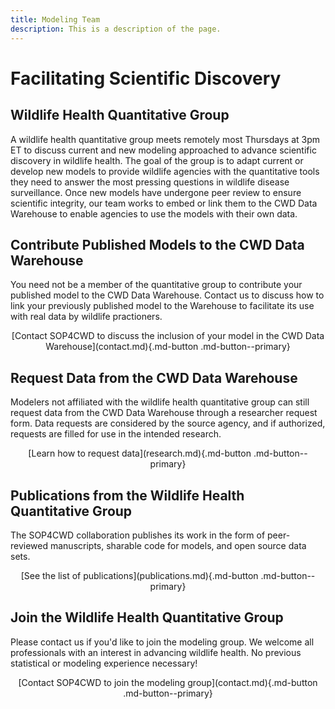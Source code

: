 ```yaml
---
title: Modeling Team
description: This is a description of the page.
---
```


# Facilitating Scientific Discovery


## Wildlife Health Quantitative Group

A wildlife health quantitative group meets remotely most Thursdays at 3pm ET to discuss current and new modeling approached to advance scientific discovery in wildlife health. 
The goal of the group is to adapt current or develop new models to provide wildlife agencies with the quantitative tools they need to answer the most pressing questions in wildlife disease surveillance. 
Once new models have undergone peer review to ensure scientific integrity, our team works to embed or link them to the CWD Data Warehouse to enable agencies to use the models with their own data.

## Contribute Published Models to the CWD Data Warehouse 

You need not be a member of the quantitative group to contribute your published model to the CWD Data Warehouse. 
Contact us to discuss how to link your previously published model to the Warehouse to facilitate its use with real data by wildlife practioners. 

<center>[Contact SOP4CWD to discuss the inclusion of your model in the CWD Data Warehouse](contact.md){.md-button .md-button--primary}</center>

## Request Data from the CWD Data Warehouse 

Modelers not affiliated with the wildlife health quantitative group can still request data from the CWD Data Warehouse through a researcher request form. 
Data requests are considered by the source agency, and if authorized, requests are filled for use in the intended research. 

<center>[Learn how to request data](research.md){.md-button .md-button--primary}</center>

## Publications from the Wildlife Health Quantitative Group

The SOP4CWD collaboration publishes its work in the form of peer-reviewed manuscripts, sharable code for models, and open source data sets. 

<center>[See the list of publications](publications.md){.md-button .md-button--primary}</center>

## Join the Wildlife Health Quantitative Group

Please contact us if you'd like to join the modeling group. We welcome all professionals with an interest in advancing wildlife health. 
No previous statistical or modeling experience necessary! 

<center>[Contact SOP4CWD to join the modeling group](contact.md){.md-button .md-button--primary}</center>